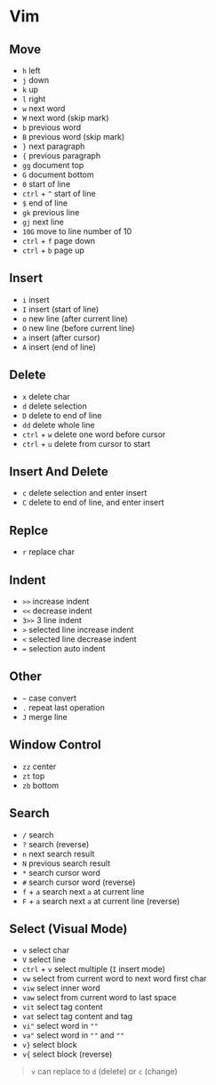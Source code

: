 # Vim

## Move

- `h` left
- `j` down
- `k` up
- `l` right
- `w` next word
- `W` next word (skip mark)
- `b` previous word
- `B` previous word (skip mark)
- `}` next paragraph
- `{` previous paragraph
- `gg` document top
- `G` document bottom
- `0` start of line
- `ctrl` + `^` start of line
- `$` end of line
- `gk` previous line
- `gj` next line
- `10G` move to line number of 10
- `ctrl` + `f` page down
- `ctrl` + `b` page up

## Insert

- `i` insert
- `I` insert (start of line)
- `o` new line (after current line)
- `O` new line (before current line)
- `a` insert (after cursor)
- `A` insert (end of line)

## Delete

- `x` delete char
- `d` delete selection
- `D` delete to end of line
- `dd` delete whole line
- `ctrl` + `w` delete one word before cursor
- `ctrl` + `u` delete from cursor to start

## Insert And Delete

- `c` delete selection and enter insert
- `C` delete to end of line, and enter insert

## Replce

- `r` replace char

## Indent

- `>>` increase indent
- `<<` decrease indent
- `3>>` 3 line indent
- `>` selected line increase indent
- `<` selected line decrease indent
- `=` selection auto indent

## Other

- `~` case convert
- `.` repeat last operation
- `J` merge line

## Window Control

- `zz` center
- `zt` top
- `zb` bottom

## Search

- `/` search
- `?` search (reverse)
- `n` next search result
- `N` previous search result
- `*` search cursor word
- `#` search cursor word (reverse)
- `f` + `a` search next `a` at current line
- `F` + `a` search next `a` at current line (reverse)

## Select (Visual Mode)

- `v` select char
- `V` select line
- `ctrl` + `v` select multiple (`I` insert mode)
- `vw` select from current word to next word first char
- `viw` select inner word
- `vaw` select from current word to last space
- `vit` select tag content
- `vat` select tag content and tag
- `vi"` select word in `""`
- `va"` select word in `""` and `""`
- `v}` select block
- `v{` select block (reverse)

> `v` can replace to `d` (delete) or `c` (change)
